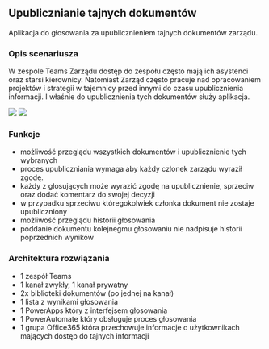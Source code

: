 ## Upublicznianie tajnych dokumentów
Aplikacja do głosowania za upublicznieniem tajnych dokumentów zarządu.

### Opis scenariusza
W zespole Teams Zarządu dostęp do zespołu często mają ich asystenci oraz starsi kierownicy. 
Natomiast Zarząd często pracuje nad opracowaniem projektów i strategii w tajemnicy przed innymi do czasu upublicznienia informacji. 
I właśnie do upublicznienia tych dokumentów służy aplikacja.

<img src="Images/img1.png">
<img src="Images/img2.png">

### Funkcje
- możliwość przeglądu wszystkich dokumentów i upublicznienie tych wybranych
- proces upubliczniania wymaga aby każdy członek zarządu wyraził zgodę. 
- każdy z głosujących może wyrazić zgodę na upublicznienie, sprzeciw oraz dodać komentarz do swojej decyzji
- w przypadku sprzeciwu któregokolwiek członka dokument nie zostaje upubliczniony
- możliwość przeglądu historii głosowania
- poddanie dokumentu kolejnegmu głosowaniu nie nadpisuje historii poprzednich wyników

### Architektura rozwiązania
- 1 zespół Teams
- 1 kanał zwykły, 1 kanał prywatny
- 2x biblioteki dokumentów (po jednej na kanał)
- 1 lista z wynikami głosowania
- 1 PowerApps który z interfejsem głosowania
- 1 PowerAutomate który obsługuje proces głosowania
- 1 grupa Office365 która przechowuje informacje o użytkownikach mających dostęp do tajnych informacji
